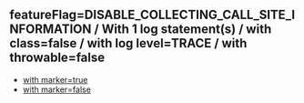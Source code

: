 ## featureFlag=DISABLE_COLLECTING_CALL_SITE_INFORMATION / With 1 log statement(s) / with class=false / with log level=TRACE / with throwable=false

* [with marker=true](marker-true/index.md)
* [with marker=false](marker-false/index.md)


